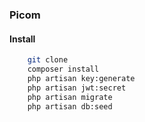 ### Picom


#### Install

```bash
    git clone
    composer install
    php artisan key:generate
    php artisan jwt:secret
    php artisan migrate
    php artisan db:seed
```
